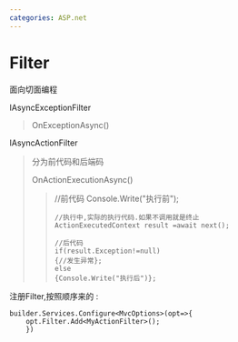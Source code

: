```yaml
---
categories: ASP.net
---
```


# Filter

面向切面编程

IAsyncExceptionFilter

> OnExceptionAsync()

IAsyncActionFilter

> 分为前代码和后端码
>
> OnActionExecutionAsync()
>
> > //前代码
> >     Console.Write("执行前");
> >
> >     //执行中,实际的执行代码.如果不调用就是终止
> >     ActionExecutedContext result =await next();
> >
> >     //后代码
> >     if(result.Exception!=null) 
> >     {//发生异常};
> >     else
> >     {Console.Write("执行后")};

注册Filter,按照顺序来的 :

    builder.Services.Configure<MvcOptions>(opt=>{
        opt.Filter.Add<MyActionFilter>();
        })
